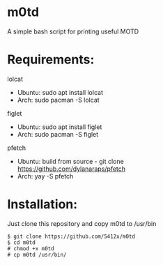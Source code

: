 # m0td
A simple bash script for printing useful MOTD

# Requirements:
lolcat
- Ubuntu: sudo apt install lolcat
- Arch: sudo pacman -S lolcat

figlet
- Ubuntu: sudo apt install figlet
- Arch: sudo pacman -S figlet

pfetch
- Ubuntu: build from source - git clone https://github.com/dylanaraps/pfetch
- Arch: yay -S pfetch

# Installation:
Just clone this repository and copy m0td to /usr/bin
```
$ git clone https://github.com/5412x/m0td
$ cd m0td
# chmod +x m0td
# cp m0td /usr/bin/
```
